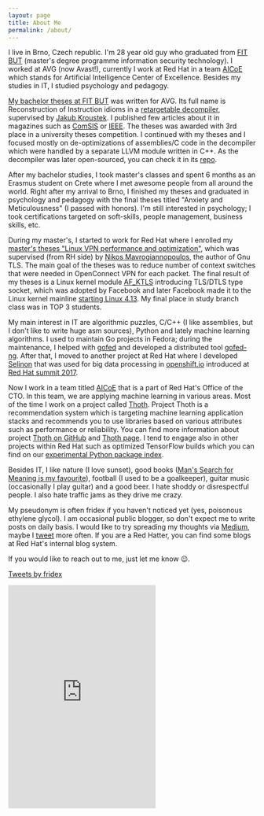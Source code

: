 ```yaml
---
layout: page
title: About Me
permalink: /about/
---
```


I live in Brno, Czech republic. I'm 28 year old guy who graduated from [FIT
BUT][fit-but] (master's degree programme information security technology).  I
worked at AVG (now Avast!), currently I work at Red Hat in a team
[AICoE][aicoe] which stands for Artificial Intelligence Center of Excellence.
Besides my studies in IT, I studied psychology and pedagogy.

[My bachelor theses at FIT BUT](bc-theses) was written for AVG. Its full name
is Reconstruction of Instruction idioms in a [retargetable decompiler][retdec],
supervised by [Jakub Kroustek][jk-twitter]. I published few articles about it
in magazines such as [ComSIS][ComSIS] or [IEEE][IEEE].  The theses was awarded
with 3rd place in a university theses competition. I continued with my theses
and I focused mostly on de-optimizations of assemblies/C code in the decompiler
which were handled by a separate LLVM module written in C++. As the decompiler
was later open-sourced, you can check it in its [repo][retdec-src].

After my bachelor studies, I took master's classes and spent 6 months as an
Erasmus student on Crete where I met awesome people from all around the world.
Right after my arrival to Brno, I finished my theses and graduated in
psychology and pedagogy with the final theses titled "Anxiety and
Meticulousness" (I passed with honors). I'm still interested in psychology; I
took certifications targeted on soft-skills, people management, business
skills, etc.

During my master's, I started to work for Red Hat where I enrolled my [master's
theses "Linux VPN performance and optimization"](ing-theses), which was
supervised (from RH side) by [Nikos Mavrogiannopoulos][nikos], the author of
Gnu TLS.  The main goal of the theses was to reduce number of context switches
that were needed in OpenConnect VPN for each packet. The final result of my
theses is a Linux kernel module [AF_KTLS][ktls] introducing TLS/DTLS type
socket, which was adopted by Facebook and later Facebook made it to the Linux
kernel mainline [starting Linux
4.13](https://news.ycombinator.com/item?id=15164568).  My final place in study
branch class was in TOP 3 students.

My main interest in IT are algorithmic puzzles, C/C++ (I like assemblies, but I
don't like to write huge asm sources), Python and lately machine learning
algorithms. I used to maintain Go projects in Fedora; during the maintenance, I
helped with [gofed](https://github.com/gofed) and developed a distributed tool
[gofed-ng][gofed-ng]. After that, I moved to another project at Red Hat where I
developed [Selinon][selinon] that was used for big data processing in
[openshift.io](https://openshift.io) introduced at [Red Hat summit
2017](https://www.youtube.com/watch?v=PtTnnw3DakY&t=30m33s).

Now I work in a team titled [AICoE][aicoe] that is a part of Red Hat's Office
of the CTO. In this team, we are applying machine learning in various areas.
Most of the time I work on a project called [Thoth][thoth]. Project Thoth is a
recommendation system which is targeting machine learning application stacks
and recommends you to use libraries based on various attributes such as
performance or reliability. You can find more information about project [Thoth
on GitHub][thoth-station] and [Thoth page][thoth-page]. I tend to engage also
in other projects within Red Hat such as optimized TensorFlow builds which you
can find on our [experimental Python package index][index-aicoe].

Besides IT, I like nature (I love sunset), good books ([Man's Search for
Meaning is my favourite][frankl]), football (I used to be a goalkeeper), guitar
music (occasionally I play guitar) and a good beer. I hate shoddy or
disrespectful people. I also hate traffic jams as they drive me crazy.

My pseudonym is often fridex if you haven't noticed yet (yes, poisonous
ethylene glycol). I am occasional public blogger, so don't expect me to write
posts on daily basis. I would like to try spreading my thoughts via
[Medium][medium], maybe I [tweet][twitter] more often. If you are a Red Hatter,
you can find some blogs at Red Hat's internal blog system.

If you would like to reach out to me, just let me know 😉.

<a class="twitter-timeline" href="https://twitter.com/fridex?ref_src=twsrc%5Etfw">Tweets by fridex</a> <script async src="https://platform.twitter.com/widgets.js" charset="utf-8"></script>

<iframe height='454' width='300' frameborder='0' allowtransparency='true' scrolling='no' src='https://www.strava.com/athletes/35508472/latest-rides/93c37270a68a2354b343c8b911851634709b829f'></iframe>

[aicoe]: https://github.com/aicoe
[bc-theses]: https://www.fit.vutbr.cz/study/DP/BP.php.en?id=14778&y=2012
[ComSIS]: http://elib.mi.sanu.ac.rs/pages/browse_issue.php?db=csis&rbr=32
[fit-but]: http://www.fit.vutbr.cz/
[frankl]: https://en.wikipedia.org/wiki/Man%27s_Search_for_Meaning
[gofed-ng]: https://github.com/gofed/gofed-ng
[IEEE]: http://ieeexplore.ieee.org/document/6644218/
[index-aicoe]: https://index-aicoe.a3c1.starter-us-west-1.openshiftapps.com/
[ing-theses]: https://www.fit.vutbr.cz/study/DP/DP.php.en?id=18032&y=2015
[jk-twitter]: https://twitter.com/JakubKroustek
[ktls]: https://github.com/ktls/af_ktls
[linked.in]: https://cz.linkedin.com/in/fridolín-pokorný-b382b240
[medium]: https://medium.com/@fridex
[nikos]: http://nmav.gnutls.org/
[retdec]: https://retdec.com/
[retdec-src]: https://github.com/avast-tl/retdec
[selinon]: https://github.com/selinon/
[thoth]: https://github.com/thoth-station/
[thoth-page]: https://thoth-station.ninja/
[thoth-station]: https://github.com/thoth-station
[twitter]: https://twitter.com/fridex
